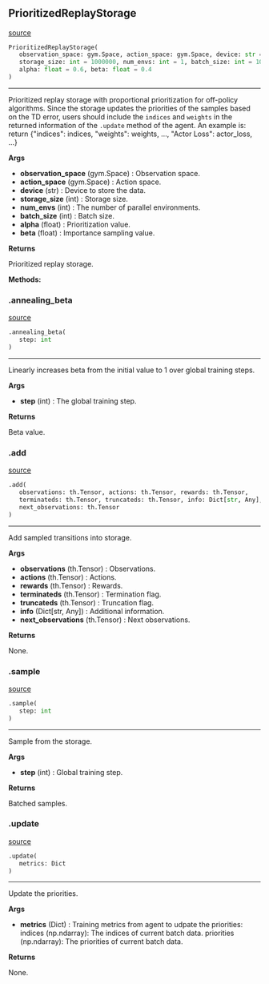 #


## PrioritizedReplayStorage
[source](https://github.com/RLE-Foundation/rllte/blob/main/rllte/xploit/storage/prioritized_replay_storage.py/#L36)
```python 
PrioritizedReplayStorage(
   observation_space: gym.Space, action_space: gym.Space, device: str = 'cpu',
   storage_size: int = 1000000, num_envs: int = 1, batch_size: int = 1024,
   alpha: float = 0.6, beta: float = 0.4
)
```


---
Prioritized replay storage with proportional prioritization for off-policy algorithms.
Since the storage updates the priorities of the samples based on the TD error, users 
should include the `indices` and `weights` in the returned information of the `.update`
method of the agent. An example is:
    return {"indices": indices, "weights": weights, ..., "Actor Loss": actor_loss, ...}


**Args**

* **observation_space** (gym.Space) : Observation space.
* **action_space** (gym.Space) : Action space.
* **device** (str) : Device to store the data.
* **storage_size** (int) : Storage size.
* **num_envs** (int) : The number of parallel environments.
* **batch_size** (int) : Batch size.
* **alpha** (float) : Prioritization value.
* **beta** (float) : Importance sampling value.


**Returns**

Prioritized replay storage.


**Methods:**


### .annealing_beta
[source](https://github.com/RLE-Foundation/rllte/blob/main/rllte/xploit/storage/prioritized_replay_storage.py/#L85)
```python
.annealing_beta(
   step: int
)
```

---
Linearly increases beta from the initial value to 1 over global training steps.


**Args**

* **step** (int) : The global training step.


**Returns**

Beta value.

### .add
[source](https://github.com/RLE-Foundation/rllte/blob/main/rllte/xploit/storage/prioritized_replay_storage.py/#L96)
```python
.add(
   observations: th.Tensor, actions: th.Tensor, rewards: th.Tensor,
   terminateds: th.Tensor, truncateds: th.Tensor, info: Dict[str, Any],
   next_observations: th.Tensor
)
```

---
Add sampled transitions into storage.


**Args**

* **observations** (th.Tensor) : Observations.
* **actions** (th.Tensor) : Actions.
* **rewards** (th.Tensor) : Rewards.
* **terminateds** (th.Tensor) : Termination flag.
* **truncateds** (th.Tensor) : Truncation flag.
* **info** (Dict[str, Any]) : Additional information.
* **next_observations** (th.Tensor) : Next observations.


**Returns**

None.

### .sample
[source](https://github.com/RLE-Foundation/rllte/blob/main/rllte/xploit/storage/prioritized_replay_storage.py/#L134)
```python
.sample(
   step: int
)
```

---
Sample from the storage.


**Args**

* **step** (int) : Global training step.


**Returns**

Batched samples.

### .update
[source](https://github.com/RLE-Foundation/rllte/blob/main/rllte/xploit/storage/prioritized_replay_storage.py/#L177)
```python
.update(
   metrics: Dict
)
```

---
Update the priorities.


**Args**

* **metrics** (Dict) : Training metrics from agent to udpate the priorities:
    indices (np.ndarray): The indices of current batch data.
    priorities (np.ndarray): The priorities of current batch data.


**Returns**

None.
